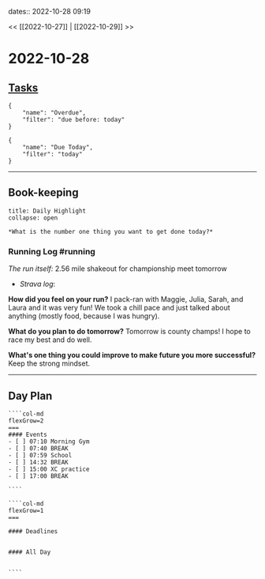 dates:: 2022-10-28 09:19

<< [[2022-10-27]] | [[2022-10-29]] >>

# 2022-10-28

## [Tasks](https://todoist.com/app/today)
```todoist
{
	"name": "Overdue",
	"filter": "due before: today"
}
```
```todoist
{
	"name": "Due Today",
	"filter": "today"
}
```
---
## Book-keeping

```ad-success
title: Daily Highlight
collapse: open

*What is the number one thing you want to get done today?*
```

### Running Log #running  
*The run itself:* 2.56 mile shakeout for championship meet tomorrow
- *Strava log*: 

**How did you feel on your run?**
I pack-ran with Maggie, Julia, Sarah, and Laura and it was very fun! We took a chill pace and just talked about anything (mostly food, because I was hungry).

**What do you plan to do tomorrow?**
Tomorrow is county champs! I hope to race my best and do well.

**What's one thing you could improve to make future you more successful?**
Keep the strong mindset.

---
## Day Plan

`````col
````col-md
flexGrow=2
===
#### Events
- [ ] 07:10 Morning Gym
- [ ] 07:40 BREAK
- [ ] 07:59 School
- [ ] 14:32 BREAK
- [ ] 15:00 XC practice
- [ ] 17:00 BREAK

````

````col-md
flexGrow=1
===

#### Deadlines


#### All Day


````
`````


